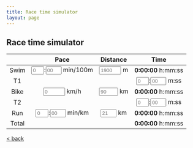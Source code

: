 ```yaml
---
title: Race time simulator
layout: page
---
```


## Race time simulator

|       |     Pace    | Distance |     Time    |
|:-----:|:-----------:|:--------:|:-----------:|
|  Swim |  <input type="text" id="swim_pace_minutes" placeholder="0" maxlength="1" size="1" onKeyPress='validateNumber(event)' onInput='calculateTime()'>:<input type="text" id="swim_pace_seconds" placeholder="00" maxlength="2" size="2" onkeypress='validateNumber(event)' onInput='calculateTime()'> min/100m |  <input type="text" id="swim_distance" placeholder="1900" maxlength="4" size="4" onKeyPress='validateNumber(event)' onInput='calculateTime()'> m  | <span style="font-weight:bold" id="swim_time">0:00:00</span> h:mm:ss |
|   T1  |             |          | <input type="text" id="t1_minutes" placeholder="0" maxlength="1" size="1" onKeyPress='validateNumber(event)' onInput='calculateTime()'>:<input type="text" id="t1_seconds" placeholder="00" maxlength="2" size="2" onKeyPress='validateNumber(event)' onInput='calculateTime()'> m:ss |
|  Bike |  <input type="text" id="bike_pace" placeholder="0"  maxlength="4" size="4" onkeypress='validateNumber(event)' onInput='calculateTime()'> km/h | <input type="text" id="bike_distance" placeholder="90" maxlength="3" size="3" onKeyPress='validateNumber(event)' onInput='calculateTime()'> km | <span style="font-weight:bold" id="bike_time">0:00:00</span> h:mm:ss |
|   T2  |             |          | <input type="text" id="t2_minutes" placeholder="0" maxlength="1" size="1" onKeyPress='validateNumber(event)' onInput='calculateTime()'>:<input type="text" id="t2_seconds" placeholder="00" maxlength="2" size="2" onKeyPress='validateNumber(event)' onInput='calculateTime()'> m:ss |
|  Run  |  <input type="text" id="run_pace_minutes" placeholder="0" maxlength="1" size="1" onKeyPress='validateNumber(event)' onInput='calculateTime()'>:<input type="text" id="run_pace_seconds" placeholder="00" maxlength="2" size="2" onkeypress='validateNumber(event)' onInput='calculateTime()'> min/km | <input type="text" id="run_distance" placeholder="21" maxlength="2" size="2" onKeyPress='validateNumber(event)' onInput='calculateTime()'> km | <span style="font-weight:bold" id="run_time">0:00:00</span> h:mm:ss |
| Total |             |          | <span style="font-weight:bold" id="total_time">0:00:00</span> h:mm:ss |

[< back](./)

<script type="text/javascript">
	function validateNumber(evt) {
	  var theEvent = evt || window.event;

	  // Handle paste
	  if (theEvent.type === 'paste') {
	      key = event.clipboardData.getData('text/plain');
	  } else {
	  // Handle key press
	      var key = theEvent.keyCode || theEvent.which;
	      key = String.fromCharCode(key);
	  }
	  var regex = /^\d*\.?\d*$/;
	  if( !regex.test(key) ) {
	    theEvent.returnValue = false;
	    if (theEvent.preventDefault) theEvent.preventDefault();
	  }
	}

	function calculateSwimTime() {
		var swimPaceMinutes = parseInt(document.getElementById("swim_pace_minutes").value) || 0;
		var swimPaceSeconds = parseInt(document.getElementById("swim_pace_seconds").value) || 0;
		var swimDistance = parseInt(document.getElementById("swim_distance").value) || 0;
		var swimSeconds = swimPaceMinutes*60 + swimPaceSeconds;
		var swimTime = Math.floor(swimSeconds/100 * swimDistance);
		return swimTime;
	}

	function calculateBikeTime() {
		var bikePace = parseInt(document.getElementById("bike_pace").value) || 0;
		var bikeDistance = parseInt(document.getElementById("bike_distance").value) || 0;
		var bikeTime = Math.floor(bikeDistance/bikePace * 3600);
		return bikeTime;
	}

	function calculateRunTime() {
		var runPaceMinutes = parseInt(document.getElementById("run_pace_minutes").value) || 0;
		var runPaceSeconds = parseInt(document.getElementById("run_pace_seconds").value) || 0;
		var runDistance = parseInt(document.getElementById("run_distance").value) || 0;
		var runSeconds = runPaceMinutes*60 + runPaceSeconds;
		var runTime = Math.floor(runSeconds * runDistance);
		return runTime;
	}

	function calculateTime() {
		var swimTime = calculateSwimTime();
		document.getElementById("swim_time").innerText = swimTime.toString().toHHMMSS();
		var bikeTime = calculateBikeTime();
		document.getElementById("bike_time").innerText = bikeTime.toString().toHHMMSS();
		var runTime = calculateRunTime();
		document.getElementById("run_time").innerText = runTime.toString().toHHMMSS();

		var t1Minutes = parseInt(document.getElementById("t1_minutes").value) || 0;
		var t1Seconds = parseInt(document.getElementById("t1_seconds").value) || 0;
		var t1Time = Math.floor(t1Minutes*60 + t1Seconds);

		var t2Minutes = parseInt(document.getElementById("t2_minutes").value) || 0;
		var t2Seconds = parseInt(document.getElementById("t2_seconds").value) || 0;
		var t2Time = Math.floor(t2Minutes*60 + t2Seconds);

		var totalTime = Math.floor(swimTime + bikeTime + runTime + t1Time + t2Time);
		document.getElementById("total_time").innerText = totalTime.toString().toHHMMSS();
	}

	String.prototype.toHHMMSS = function () {
    	var sec_num = parseInt(this, 10); // don't forget the second param
    	var hours   = Math.floor(sec_num / 3600);
    	var minutes = Math.floor((sec_num - (hours * 3600)) / 60);
    	var seconds = sec_num - (hours * 3600) - (minutes * 60);

	    if (minutes < 10) {minutes = "0"+minutes;}
    	if (seconds < 10) {seconds = "0"+seconds;}
    	return hours+':'+minutes+':'+seconds;
	}
</script>
